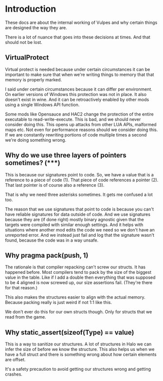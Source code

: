 # Introduction
These docs are about the internal working of Vulpes and why certain things
are designed the way they are.

There is a lot of nuance that goes into these decisions at times. And that
should not be lost.

## VirtualProtect
Virtual protect is needed because under certain circumstances it can be
important to make sure that when we're writing things to memory that that
memory is properly marked.

I said under certain circumstances because it can differ per environment.
On earlier versions of Windows this protection was not in place. It also
doesn't exist in wine. And it can be retroactively enabled by other mods
using a single Windows API function.

Some mods like Opensauce and HAC2 change the protection of the entire
executable to read-write-execute. This is bad, and we should never consider
doing this. This opens up attacks from other LUA APIs, malformed maps etc.
Not even for performance reasons should we consider doing this. If we are
constantly rewriting portions of code multiple times a second we're doing
something wrong.

## Why do we use three layers of pointers sometimes? (\*\*\*)
This is because our signatures point to code. So, we have a value that is
a reference to a piece of code (1). That piece of code references a pointer (2).
That last pointer is of course also a reference (3).

That is why we need three asterisks sometimes. It gets me confused a lot too.

The reason that we use signatures that point to code is because you can't have
reliable signatures for data outside of code. And we use signatures because
they are (if done right) mostly binary agnostic given that the targets were
compiled with similar enough settings. And it helps with situations
where another mod edits the code we need so we don't have an unreported error.
And we instead just fail and log that the signature wasn't found, because the
code was in a way unsafe.

## Why pragma pack(push, 1)
The rationale is that compiler repacking can't screw our structs. It has
happened before. Most compilers tend to pack by the size of the biggest value
in the table. Like if I add a double then everything that was supposed to be
4 aligned is now screwed up, our size assertions fail. (They're there for that
reason.)

This also makes the structures easier to align with the actual memory.
Because packing really is just weird if not 1:1 like this.

We don't ever do this for our own structs though. Only for structs that we
read from the game.

## Why static_assert(sizeof(Type) == value)
This is a way to sanitize our structures. A lot of structures in Halo we can
infer the size of before we know the structure. This also helps us when we have
a full struct and there is something wrong about how certain elements are
offset.

It's a safety precaution to avoid getting our structures wrong and getting
crashes.

